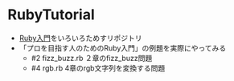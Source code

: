 # RubyTutorial

 - [Ruby入門](https://www.javadrive.jp/ruby/)をいろいろためすリポジトリ
 - 「プロを目指す人のためのRuby入門」の例題を実際にやってみる
   -  #2 fizz_buzz.rb ２章のfizz_buzz問題
   -  #4 rgb.rb 4章のrgb文字列を変換する問題
   
